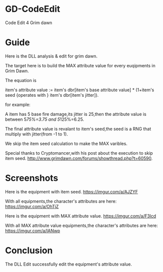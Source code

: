 # GD-CodeEdit
Code Edit 4 Grim dawn

# Guide
Here is the DLL analysis & edit for grim dawn.

The target here is to build the MAX attribute value for every euqipments in Grim Dawn.

The equation is

item's attribute value := item's dbr[item's base attribute value] * (1+item's seed {operates with } item's dbr[item's jitter]).

for example:

A item has 5 base fire damage,its jitter is 25,then the attribute value is between 5*75%=3.75 and 5*125%=6.25.

The final attribute value is revalant to item's seed,the seed is a RNG that multiply with jitter(from -1 to 1).

We skip the item seed calculation to make the MAX varibles.

Special thanks to Cryptomancer,with his post about the execution to skip item seed. http://www.grimdawn.com/forums/showthread.php?t=60590.

# Screenshots
Here is the equipment with item seed.
https://imgur.com/a/AJZYF

With all equipments,the character's attributes are here:
https://imgur.com/a/OhTjZ

Here is the equipment with MAX attribute value.
https://imgur.com/a/F3lcd

With all MAX attribute value equipments,the character's attributes are here:
https://imgur.com/a/lANwp

# Conclusion
The DLL Edit successfully edit the equipment's attribute value.
